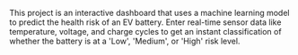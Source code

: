 This project is an interactive dashboard that uses a machine learning model to predict the health risk of an EV battery. Enter real-time sensor data like temperature, voltage, and charge cycles to get an instant classification of whether the battery is at a 'Low', 'Medium', or 'High' risk level.
